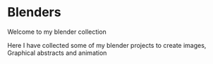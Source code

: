 # Blenders

Welcome to my blender collection

Here I have collected some of my blender projects to create images, Graphical abstracts and animation
